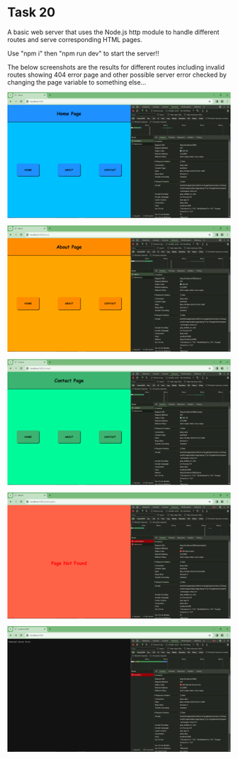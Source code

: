 # Task 20
A basic web server that uses the Node.js http module to handle different routes and serve corresponding HTML pages.

Use "npm i" then "npm run dev" to start the server!!


The below screenshots are the results for different routes including invalid routes showing 404 error page and other possible server error checked by changing the page variable to something else...

![Screenshot_1](public/Screenshot_1.png)

![Screenshot_2](public/Screenshot_2.png)

![Screenshot_3](public/Screenshot_3.png)

![Screenshot_4](public/Screenshot_4.png)

![Screenshot_5](public/Screenshot_5.png)

